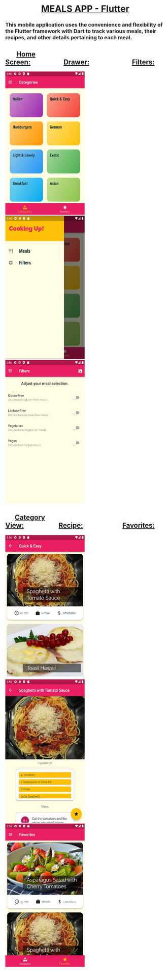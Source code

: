 # <div align="center"> <ins><strong>MEALS APP - Flutter</strong></ins> </div>
### This mobile application uses the convenience and flexibility of the Flutter framework with Dart to track various meals, their recipes, and other details pertaining to each meal.

##        <ins>Home Screen:</ins>                     <ins>Drawer:</ins>                           <ins>Filters:</ins>
<img src = "https://github.com/BrandonScanlon/Meals_App/blob/master/images/Meals%20App%201.jpg" width="250" height="450"/>  <img src = "https://github.com/BrandonScanlon/Meals_App/blob/master/images/Meals%20App%202.jpg" width="250" height="450"/>  <img src ="https://github.com/BrandonScanlon/Meals_App/blob/master/images/Meals%20App%203.jpg" width="250" height="450"/> 
##       <ins>Category View:</ins>                      <ins>Recipe:</ins>                         <ins>Favorites:</ins>
<img src = "https://github.com/BrandonScanlon/Meals_App/blob/master/images/Meals%20App%204.jpg" width="250" height="450"/>  <img src = "https://github.com/BrandonScanlon/Meals_App/blob/master/images/Meals%20App%205.jpg" width="250" height="450"/>  <img src = "https://github.com/BrandonScanlon/Meals_App/blob/master/images/Meals%20App%206.jpg" width="250" height="450"/> 
